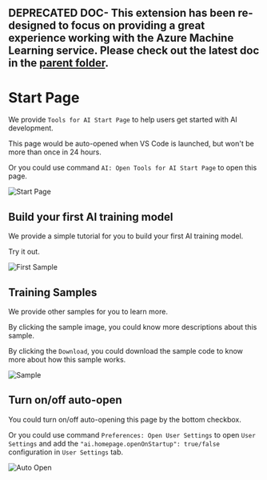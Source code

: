 ## DEPRECATED DOC- This extension has been re-designed to focus on providing a great experience working with the Azure Machine Learning service. Please check out the latest doc in the [parent folder](..).
# Start Page

We provide `Tools for AI Start Page` to help users get started with AI development.

This page would be auto-opened when VS Code is launched, but won't be more than once in 24 hours.

Or you could use command `AI: Open Tools for AI Start Page` to open this page.

![Start Page](./media/homepage/startPage.png)

## Build your first AI training model

We provide a simple tutorial for you to build your first AI training model.

Try it out.

![First Sample](./media/homepage/startPageFirstSample.png)

## Training Samples

We provide other samples for you to learn more.

By clicking the sample image, you could know more descriptions about this sample.

By clicking the `Download`, you could download the sample code to know more about how this sample works.

![Sample](./media/homepage/startPageSample.png)

## Turn on/off auto-open

You could turn on/off auto-opening this page by the bottom checkbox.

Or you could use command `Preferences: Open User Settings` to open `User Settings` and add the `"ai.homepage.openOnStartup": true/false` configuration in `User Settings` tab.

![Auto Open](./media/homepage/startPageAutoOpen.png)

